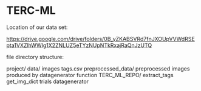 # TERC-ML

Location of our data set:

https://drive.google.com/drive/folders/0B_yZKABSVRd7fnJXOUpVVWdRSEpta1VXZlhWWlg1X2ZNLUZ5eTYzNUpNTkRxajRaQnJzUTQ

file directory structure:

project/
    data/
        images
        tags.csv
    preprocessed_data/
        preprocessed images produced by datagenerator function
    TERC_ML_REPO/
        extract_tags
        get_img_dict
        trials
        datagenerator
